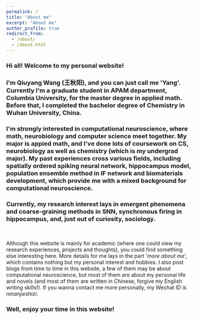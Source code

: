 ```yaml
---
permalink: /
title: "About me"
excerpt: "About me"
author_profile: true
redirect_from: 
  - /about/
  - /about.html
---
```


### Hi all! Welcome to my personal website!

### I'm Qiuyang Wang (王秋阳),  and you can just call me 'Yang'. Currently I'm a graduate student in APAM department, Columbia University, for the master degree in applied math. Before that, I completed the bachelor degree of Chemistry in Wuhan University, China. 

### I'm strongly interested in computational neuroscience, where math, neurobiology and computer science meet together. My major is appied math,  and I've done lots of coursework on CS, neurobiology as well as chemistry (which is my undergrad major). My past experiences cross various fields, including spatially ordered spiking neural network, hippocampus model, population ensemble method in IF network  and biomaterials development, which provide me with a mixed background for computational neuroscience.

### Currently, my research interest lays in emergent phenomena and coarse-graining  methods in  SNN, synchronous firing in hippocampus, and, just out of curiosity, sociology.

<br/>

Although this website is mainly for academic (where one could view my research experiences, projects and thoughts), you could find something else interesting here. More details for me lays in the part '*more about me*', which contains nothing but my personal interest and hobbies. I also post blogs from time to time in this website, a few of them may be about computational neuroscience, but most of them are about my personal life and novels (and most of them are written in Chinese, forgive my English writing skills!). If you wanna contact me more personally, my Wechat ID is  *ninanjieshizi*.



### Well, enjoy your time in this website!

